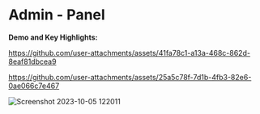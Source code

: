 # Admin - Panel

**Demo and Key Highlights:**

https://github.com/user-attachments/assets/41fa78c1-a13a-468c-862d-8eaf81dbcea9

https://github.com/user-attachments/assets/25a5c78f-7d1b-4fb3-82e6-0ae066c7e467


![Screenshot 2023-10-05 122011](https://github.com/user-attachments/assets/96884e44-1d35-441f-a372-f88c5b658a9a)

